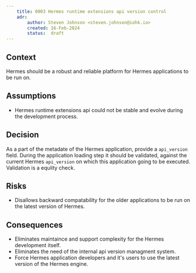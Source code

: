 ```yaml
---
    title: 0003 Hermes runtime extensions api version control
    adr:
        author: Steven Johnson <steven.johnson@iohk.io>
        created: 16-Feb-2024
        status:  draft
---
```


## Context

Hermes should be a robust and reliable platform for Hermes applications to be run on.

## Assumptions

* Hermes runtime extensions api could not be stable and evolve during the development process.

## Decision

As a part of the metadate of the Hermes application, provide a `api_version` field.
During the application loading step it should be validated,
against the current Hermes `api_version` on which this application going to be executed.
Validation is a equlity check.

## Risks

* Disallows backward compatability for the older applications to be run on the latest version of Hermes.

## Consequences

* Eliminates maintaince and support complexity for the Hermes development itself.
* Eliminates the need of the internal api version managment system.
* Force Hermes application developers and it's users to use the latest version of the Hermes engine.